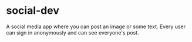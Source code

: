 # social-dev

A social media app where you can post an image or some text. Every user can sign in anonymously and can see everyone's post. 
